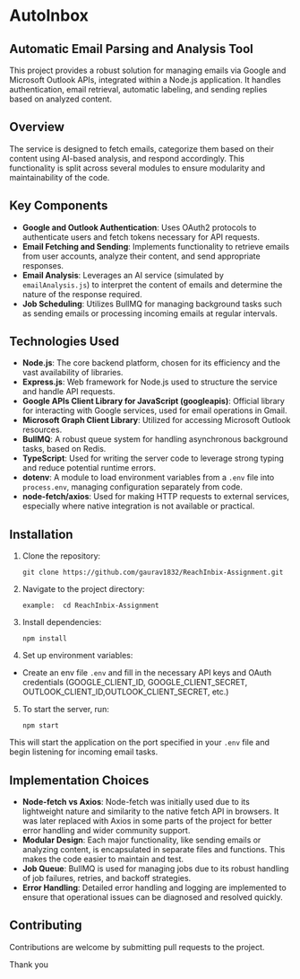 # AutoInbox
## Automatic Email Parsing and Analysis Tool

This project provides a robust solution for managing emails via Google and Microsoft Outlook APIs, integrated within a Node.js application. It handles authentication, email retrieval, automatic labeling, and sending replies based on analyzed content.

## Overview

The service is designed to fetch emails, categorize them based on their content using AI-based analysis, and respond accordingly. This functionality is split across several modules to ensure modularity and maintainability of the code.

## Key Components

- **Google and Outlook Authentication**: Uses OAuth2 protocols to authenticate users and fetch tokens necessary for API requests.
- **Email Fetching and Sending**: Implements functionality to retrieve emails from user accounts, analyze their content, and send appropriate responses.
- **Email Analysis**: Leverages an AI service (simulated by `emailAnalysis.js`) to interpret the content of emails and determine the nature of the response required.
- **Job Scheduling**: Utilizes BullMQ for managing background tasks such as sending emails or processing incoming emails at regular intervals.

## Technologies Used

- **Node.js**: The core backend platform, chosen for its efficiency and the vast availability of libraries.
- **Express.js**: Web framework for Node.js used to structure the service and handle API requests.
- **Google APIs Client Library for JavaScript (googleapis)**: Official library for interacting with Google services, used for email operations in Gmail.
- **Microsoft Graph Client Library**: Utilized for accessing Microsoft Outlook resources.
- **BullMQ**: A robust queue system for handling asynchronous background tasks, based on Redis.
- **TypeScript**: Used for writing the server code to leverage strong typing and reduce potential runtime errors.
- **dotenv**: A module to load environment variables from a `.env` file into `process.env`, managing configuration separately from code.
- **node-fetch/axios**: Used for making HTTP requests to external services, especially where native integration is not available or practical.


## Installation

1. Clone the repository:
    ``` 
    git clone https://github.com/gaurav1832/ReachInbix-Assignment.git 
    ```
2. Navigate to the project directory: 
    ``` 
    example:  cd ReachInbix-Assignment
    ```

3. Install dependencies:
    ```
    npm install
    ```
4. Set up environment variables:
- Create an env file `.env` and fill in the necessary API keys and OAuth credentials (GOOGLE_CLIENT_ID, GOOGLE_CLIENT_SECRET, OUTLOOK_CLIENT_ID,OUTLOOK_CLIENT_SECRET, etc.)

5. To start the server, run:
    ```
    npm start
    ```
This will start the application on the port specified in your `.env` file and begin listening for incoming email tasks.

## Implementation Choices

- **Node-fetch vs Axios**: Node-fetch was initially used due to its lightweight nature and similarity to the native fetch API in browsers. It was later replaced with Axios in some parts of the project for better error handling and wider community support.
- **Modular Design**: Each major functionality, like sending emails or analyzing content, is encapsulated in separate files and functions. This makes the code easier to maintain and test.
- **Job Queue**: BullMQ is used for managing jobs due to its robust handling of job failures, retries, and backoff strategies.
- **Error Handling**: Detailed error handling and logging are implemented to ensure that operational issues can be diagnosed and resolved quickly.

## Contributing

Contributions are welcome by submitting pull requests to the project.

Thank you







